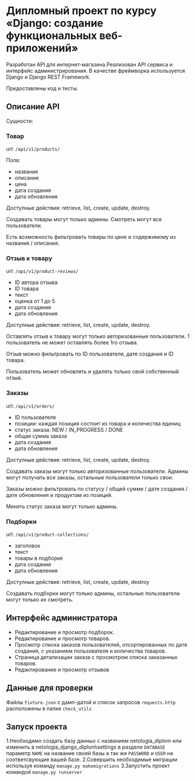 # Дипломный проект по курсу «Django: создание функциональных веб-приложений»
Разработан API для интернет-магазина.Реализован API сервиса и интерфейс администрирования. В качестве фреймворка используется Django и Django REST Framework.

Предоставлены код и тесты.

## Описание API

Сущности:

### Товар

url: `/api/v1/products/`

Поля:

- название
- описание
- цена
- дата создания
- дата обновления

Доступные действия: retrieve, list, create, update, destroy.

Создавать товары могут только админы. Смотреть могут все пользователи.

Есть возможность фильтровать товары по цене и содержимому из названия / описания.

### Отзыв к товару

url: `/api/v1/product-reviews/`

- ID автора отзыва
- ID товара
- текст
- оценка от 1 до 5
- дата создания
- дата обновления

Доступные действия: retrieve, list, create, update, destroy.

Оставлять отзыв к товару могут только авторизованные пользователи. 1 пользователь не может оставлять более 1го отзыва.

Отзыв можно фильтровать по ID пользователя, дате создания и ID товара.

Пользователь может обновлять и удалять только свой собственный отзыв.

### Заказы

url: `/api/v1/orders/`

- ID пользователя
- позиции: каждая позиция состоит из товара и количества единиц
- статус заказа: NEW / IN_PROGRESS / DONE
- общая сумма заказа
- дата создания
- дата обновления

Доступные действия: retrieve, list, create, update, destroy.

Создавать заказы могут только авторизованные пользователи. Админы могут получать все заказы, остальные пользователи только свои.

Заказы можно фильтровать по статусу / общей сумме / дате создания / дате обновления и продуктам из позиций.

Менять статус заказа могут только админы.

### Подборки

url: `/api/v1/product-collections/`

- заголовок
- текст
- товары в подборке
- дата создания
- дата обновления

Доступные действия: retrieve, list, create, update, destroy

Создавать подборки могут только админы, остальные пользователи могут только их смотреть.

## Интерфейс администратора

* Редактирование и просмотр подборок.
* Редактирование и просмотр товаров.
* Просмотр списка заказов пользователей, отсортированных по дате создания, с указанием пользователя и количества товаров.
* Страница детализации заказа с просмотром списка заказанных товаров.
* Редактирование и просмотр отзывов

## Данные для проверки
Файлы `fixture.json` с дамп-датой и список запросов `requests.http` расположены в папке `check_utils`

## Запуск проекта
1.Необходимо создать базу данных с названием netologia_diplom или изменить в netologia_django_diplom\settings в разделе `DATABASE` параметр `NAME` на название своей базы а так же `PASSWORD` и `USER` на соответсвующие вашей базе.
2.Совершить необходимые миграции используя команду `manage.py makemigrations`
3.Запустить проект командой `manage.py runserver`

